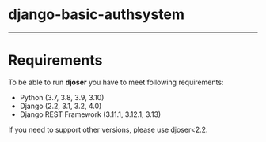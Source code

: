# django-basic-authsystem
---

Requirements
============

To be able to run **djoser** you have to meet following requirements:

- Python (3.7, 3.8, 3.9, 3.10)
- Django (2.2, 3.1, 3.2, 4.0)
- Django REST Framework (3.11.1, 3.12.1, 3.13)

If you need to support other versions, please use djoser<2.2.
